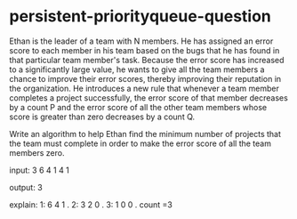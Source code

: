 # persistent-priorityqueue-question
Ethan is the leader of a team with N members. He has assigned an error score to each member in his team based on the bugs that he has found in that particular team member's task. Because the error score has increased to a significantly large value, he wants to give all the team members a chance to improve their error scores, thereby improving their reputation in the organization. He introduces a new rule that whenever a team member completes a project successfully, the error score of that member decreases by a count P and the error score of all the other team members whose score is greater than zero decreases by a count Q.

Write an algorithm to help Ethan find the minimum number of projects that the team must complete in order to make the error score of all the team members zero.

input:
3
6 4 1
4
1

output:
3

explain:
1:  6 4 1 .
2:  3 2 0 .
3:  1 0 0 .
count =3
